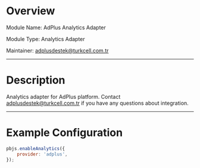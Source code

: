 # Overview

Module Name: AdPlus Analytics Adapter

Module Type: Analytics Adapter

Maintainer: adplusdestek@turkcell.com.tr

---

# Description

Analytics adapter for AdPlus platform. Contact [adplusdestek@turkcell.com.tr]() if you have any questions about integration.

---

# Example Configuration

```javascript
pbjs.enableAnalytics({
    provider: 'adplus',
});
```
